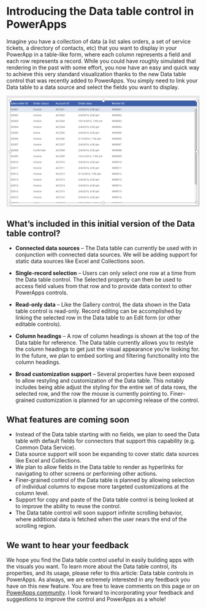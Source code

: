 
<properties
	pageTitle="Introducing the data table control in PowerApps"
	description="Introduction of the data table control in PowerApps."
	services="powerapps"
	documentationCenter="na"
	authors="jasongre"
	manager="kfend"
	editor=""
	tags=""/>

<tags
   ms.service="powerapps"
   ms.devlang="na"
   ms.topic="article"
   ms.tgt_pltfrm="na"
   ms.workload="na"
   ms.date="04/24/2017"
   ms.author="kfend"/>
   
# Introducing the Data table control in PowerApps
   
Imagine you have a collection of data (a list sales orders, a set of service tickets, a directory of contacts, etc) that you want to display in your PowerApp in a table-like form, where each column represents a field and each row represents a record. While you could have roughly simulated that rendering in the past with some effort, you now have an easy and quick way to achieve this very standard visualization thanks to the new Data table control that was recently added to PowerApps. You simply need to link your Data table to a data source and select the fields you want to display. 

![Data table control](Media/dataTableExample.png "Data table control")

## What’s included in this initial version of the Data table control?

+ **Connected data sources** – The Data table can currently be used with in conjunction with connected data sources.  We will be adding support for static data sources like Excel and Collections soon.  

+ **Single-record selection** – Users can only select one row at a time from the Data table control.  The Selected property can then be used to access field values from that row and to provide data context to other PowerApps controls.    

+ **Read-only data** – Like the Gallery control, the data shown in the Data table control is read-only.  Record editing can be accomplished by linking the selected row in the Data table to an Edit form (or other editable controls).  

+ **Column headings** – A row of column headings is shown at the top of the Data table for reference. The Data table currently allows you to restyle the column headings to get just the visual appearance you’re looking for.  In the future, we plan to embed sorting and filtering functionality into the column headings.  

+ **Broad customization support** – Several properties have been exposed to allow restyling and customization of the Data table.  This notably includes being able adjust the styling for the entire set of data rows, the selected row, and the row the mouse is currently pointing to.  Finer-grained customization is planned for an upcoming release of the control.   

## What features are coming soon

+ Instead of the Data table starting with no fields, we plan to seed the Data table with default fields for connectors that support this capability (e.g. Common Data Service).  
+ Data source support will soon be expanding to cover static data sources like Excel and Collections.
+ We plan to allow fields in the Data table to render as hyperlinks for navigating to other screens or performing other actions.  
+ Finer-grained control of the Data table is planned by allowing selection of individual columns to expose more targeted customizations at the column level. 
+ Support for copy and paste of the Data table control is being looked at to improve the ability to reuse the control.
+ The Data table control will soon support infinite scrolling behavior, where additional data is fetched when the user nears the end of the scrolling region.  

## We want to hear your feedback

We hope you find the Data table control useful in easily building apps with the visuals you want. To learn more about the Data table control, its properties, and its usage, please refer to this article: Data table controls in PowerApps.  As always, we are extremely interested in any feedback you have on this new feature.  You are free to leave comments on this page or on [PowerApps community](http://aka.ms/powerapps-community "PowerApps community").  I look forward to incorporating your feedback and suggestions to improve the control and PowerApps as a whole!   

